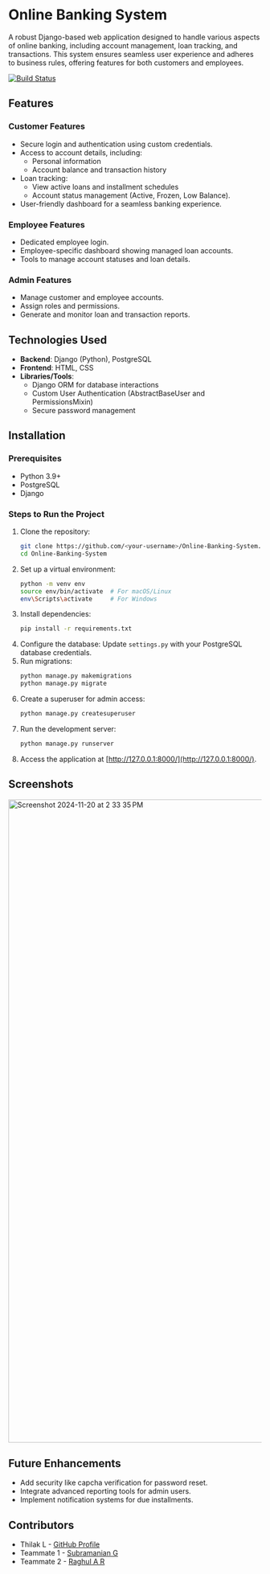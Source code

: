 # Online Banking System

A robust Django-based web application designed to handle various aspects of online banking, including account management, loan tracking, and transactions. This system ensures seamless user experience and adheres to business rules, offering features for both customers and employees.

[![Build Status](https://img.shields.io/badge/build-passing-brightgreen)](https://github.com/<your-username>/Online-Banking-System/actions) 

## Features

### Customer Features
- Secure login and authentication using custom credentials.
- Access to account details, including:
  - Personal information
  - Account balance and transaction history
- Loan tracking:
  - View active loans and installment schedules
  - Account status management (Active, Frozen, Low Balance).
- User-friendly dashboard for a seamless banking experience.

### Employee Features
- Dedicated employee login.
- Employee-specific dashboard showing managed loan accounts.
- Tools to manage account statuses and loan details.

### Admin Features
- Manage customer and employee accounts.
- Assign roles and permissions.
- Generate and monitor loan and transaction reports.

## Technologies Used

- **Backend**: Django (Python), PostgreSQL
- **Frontend**: HTML, CSS
- **Libraries/Tools**:
  - Django ORM for database interactions
  - Custom User Authentication (AbstractBaseUser and PermissionsMixin)
  - Secure password management

## Installation

### Prerequisites
- Python 3.9+
- PostgreSQL
- Django 

### Steps to Run the Project
1. Clone the repository:
   ```bash
   git clone https://github.com/<your-username>/Online-Banking-System.git
   cd Online-Banking-System
   ```
2. Set up a virtual environment:
   ```bash
   python -m venv env
   source env/bin/activate  # For macOS/Linux
   env\Scripts\activate     # For Windows
   ```
3. Install dependencies:
   ```bash
   pip install -r requirements.txt
   ```
4. Configure the database:
   Update `settings.py` with your PostgreSQL database credentials.
5. Run migrations:
   ```bash
   python manage.py makemigrations
   python manage.py migrate
   ```
6. Create a superuser for admin access:
   ```bash
   python manage.py createsuperuser
   ```
7. Run the development server:
   ```bash
   python manage.py runserver
   ```
8. Access the application at [http://127.0.0.1:8000/](http://127.0.0.1:8000/).

## Screenshots

<img width="1280" alt="Screenshot 2024-11-20 at 2 33 35 PM" src="https://github.com/user-attachments/assets/71715fee-0043-4e36-8ccf-013831249c31">


## Future Enhancements
- Add security like capcha verification for password reset.
- Integrate advanced reporting tools for admin users.
- Implement notification systems for due installments.

## Contributors
- Thilak L - [GitHub Profile](https://github.com/thilak0105)
- Teammate 1 - [Subramanian G](https://github.com/Demoncyborg07)
- Teammate 2 - [Raghul A R](https://github.com/a-steel-heart)

